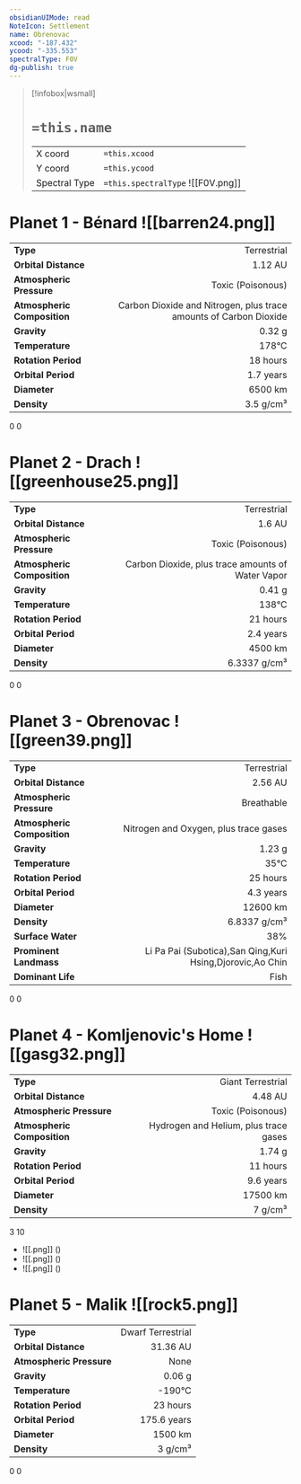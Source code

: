 ```yaml
---
obsidianUIMode: read
NoteIcon: Settlement
name: Obrenovac
xcood: "-187.432"
ycood: "-335.553"
spectralType: F0V
dg-publish: true
---
```

> [!infobox|wsmall]
> # `=this.name`
> | | |
> | - | - |
> | X coord | `=this.xcood` |
> | Y coord| `=this.ycood` |
> | Spectral Type | `=this.spectralType` ![[F0V.png]] |

# Planet 1 - Bénard ![[barren24.png]]
|                             |                           |
| --------------------------- | -------------------------:|
| **Type**                    |             Terrestrial |
| **Orbital Distance**        |   1.12 AU |
| **Atmospheric Pressure**    |       Toxic (Poisonous) |
| **Atmospheric Composition** |      Carbon Dioxide and Nitrogen, plus trace amounts of Carbon Dioxide |
| **Gravity**                 |        0.32 g |
| **Temperature**             |    178°C |
| **Rotation Period**         |  18 hours |
| **Orbital Period** | 1.7 years |
| **Diameter**                |      6500 km | 
| **Density**                 |    3.5 g/cm³ |



0
0



# Planet 2 - Drach ![[greenhouse25.png]]
|                             |                           |
| --------------------------- | -------------------------:|
| **Type**                    |             Terrestrial |
| **Orbital Distance**        |   1.6 AU |
| **Atmospheric Pressure**    |       Toxic (Poisonous) |
| **Atmospheric Composition** |      Carbon Dioxide, plus trace amounts of Water Vapor |
| **Gravity**                 |        0.41 g |
| **Temperature**             |    138°C |
| **Rotation Period**         |  21 hours |
| **Orbital Period** | 2.4 years |
| **Diameter**                |      4500 km | 
| **Density**                 |    6.3337 g/cm³ |



0
0



# Planet 3 - Obrenovac ![[green39.png]]
|                             |                           |
| --------------------------- | -------------------------:|
| **Type**                    |             Terrestrial |
| **Orbital Distance**        |   2.56 AU |
| **Atmospheric Pressure**    |       Breathable |
| **Atmospheric Composition** |      Nitrogen and Oxygen, plus trace gases |
| **Gravity**                 |        1.23 g |
| **Temperature**             |    35°C |
| **Rotation Period**         |  25 hours |
| **Orbital Period** | 4.3 years |
| **Diameter**                |      12600 km | 
| **Density**                 |    6.8337 g/cm³ |
| **Surface Water**           |           38% | 
| **Prominent Landmass**      |         Li Pa Pai (Subotica),San Qing,Kuri Hsing,Djorovic,Ao Chin | 
| **Dominant Life**           |         Fish |



0
0



# Planet 4 - Komljenovic's Home ![[gasg32.png]]
|                             |                           |
| --------------------------- | -------------------------:|
| **Type**                    |             Giant Terrestrial |
| **Orbital Distance**        |   4.48 AU |
| **Atmospheric Pressure**    |       Toxic (Poisonous) |
| **Atmospheric Composition** |      Hydrogen and Helium, plus trace gases |
| **Gravity**                 |        1.74 g |
| **Rotation Period**         |  11 hours |
| **Orbital Period** | 9.6 years |
| **Diameter**                |      17500 km | 
| **Density**                 |    7 g/cm³ |



3
10

- ![[.png]]  ()
- ![[.png]]  ()
- ![[.png]]  ()


# Planet 5 - Malik ![[rock5.png]]
|                             |                           |
| --------------------------- | -------------------------:|
| **Type**                    |             Dwarf Terrestrial |
| **Orbital Distance**        |   31.36 AU |
| **Atmospheric Pressure**    |       None |
| **Gravity**                 |        0.06 g |
| **Temperature**             |    -190°C |
| **Rotation Period**         |  23 hours |
| **Orbital Period** | 175.6 years |
| **Diameter**                |      1500 km | 
| **Density**                 |    3 g/cm³ |



0
0



